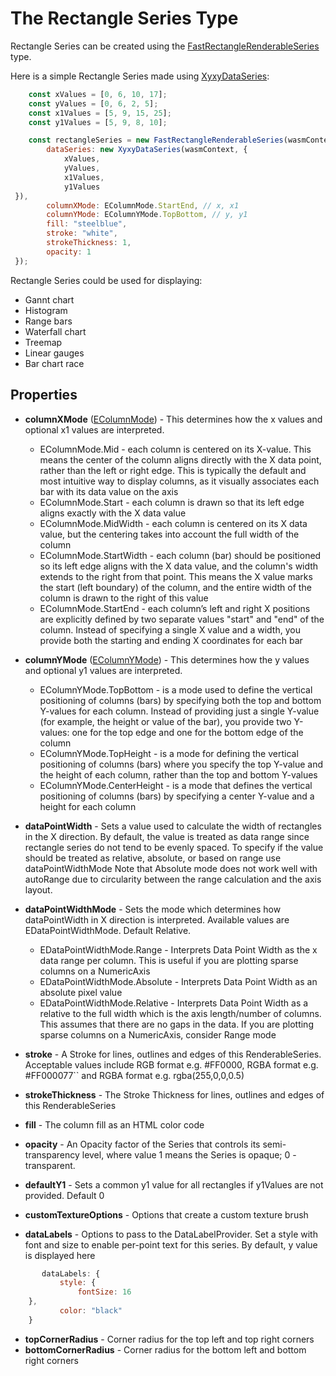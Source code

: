 # The Rectangle Series Type

Rectangle Series can be created using the [FastRectangleRenderableSeries](https://www.scichart.com/documentation/js/v4/typedoc/classes/fastrectanglerenderableseries.html) type.

Here is a simple Rectangle Series made using [XyxyDataSeries](https://www.scichart.com/documentation/js/v4/typedoc/classes/xyxydataseries.html):

```javascript 
    const xValues = [0, 6, 10, 17];
    const yValues = [0, 6, 2, 5];
    const x1Values = [5, 9, 15, 25];
    const y1Values = [5, 9, 8, 10];

    const rectangleSeries = new FastRectangleRenderableSeries(wasmContext, {
        dataSeries: new XyxyDataSeries(wasmContext, {
            xValues,
            yValues,
            x1Values,
            y1Values
 }),
        columnXMode: EColumnMode.StartEnd, // x, x1
        columnYMode: EColumnYMode.TopBottom, // y, y1
        fill: "steelblue",
        stroke: "white",
        strokeThickness: 1,
        opacity: 1
 });
```

Rectangle Series could be used for displaying:

- Gannt chart
- Histogram
- Range bars
- Waterfall chart
- Treemap
- Linear gauges
- Bar chart race

## Properties

- **columnXMode** ([EColumnMode](https://www.scichart.com/documentation/js/v4/typedoc/enums/ecolumnmode.html)) - This determines how the x values and optional x1 values are interpreted. 

    - EColumnMode.Mid - each column is centered on its X-value. This means the center of the column aligns directly with the X data point, rather than the left or right edge. This is typically the default and most intuitive way to display columns, as it visually associates each bar with its data value on the axis
    - EColumnMode.Start - each column is drawn so that its left edge aligns exactly with the X data value
    - EColumnMode.MidWidth - each column is centered on its X data value, but the centering takes into account the full width of the column
    - EColumnMode.StartWidth - each column (bar) should be positioned so its left edge aligns with the X data value, and the column's width extends to the right from that point. This means the X value marks the start (left boundary) of the column, and the entire width of the column is drawn to the right of this value
    - EColumnMode.StartEnd - each column’s left and right X positions are explicitly defined by two separate values "start" and "end" of the column. Instead of specifying a single X value and a width, you provide both the starting and ending X coordinates for each bar

- **columnYMode** ([EColumnYMode](https://www.scichart.com/documentation/js/v4/typedoc/enums/ecolumnymode.html)) - This determines how the y values and optional y1 values are interpreted. 

    - EColumnYMode.TopBottom - is a mode used to define the vertical positioning of columns (bars) by specifying both the top and bottom Y-values for each column. Instead of providing just a single Y-value (for example, the height or value of the bar), you provide two Y-values: one for the top edge and one for the bottom edge of the column
    - EColumnYMode.TopHeight - is a mode for defining the vertical positioning of columns (bars) where you specify the top Y-value and the height of each column, rather than the top and bottom Y-values
    - EColumnYMode.CenterHeight - is a mode that defines the vertical positioning of columns (bars) by specifying a center Y-value and a height for each column

- **dataPointWidth** - Sets a value used to calculate the width of rectangles in the X direction. By default, the value is treated as data range since rectangle series do not tend to be evenly spaced. To specify if the value should be treated as relative, absolute, or based on range use dataPointWidthMode Note that Absolute mode does not work well with autoRange due to circularity between the range calculation and the axis layout.

- **dataPointWidthMode** - Sets the mode which determines how dataPointWidth in X direction is interpreted. Available values are EDataPointWidthMode. Default Relative.

    - EDataPointWidthMode.Range - Interprets Data Point Width as the x data range per column. This is useful if you are plotting sparse columns on a NumericAxis
    - EDataPointWidthMode.Absolute - Interprets Data Point Width as an absolute pixel value
    - EDataPointWidthMode.Relative - Interprets Data Point Width as a relative to the full width which is the axis length/number of columns. This assumes that there are no gaps in the data. If you are plotting sparse columns on a NumericAxis, consider Range mode

- **stroke** - A Stroke for lines, outlines and edges of this RenderableSeries. Acceptable values include RGB format e.g. #FF0000, RGBA format e.g. #FF000077`` and RGBA format e.g. rgba(255,0,0,0.5)
- **strokeThickness** - The Stroke Thickness for lines, outlines and edges of this RenderableSeries
- **fill** - The column fill as an HTML color code
- **opacity** - An Opacity factor of the Series that controls its semi-transparency level, where value 1 means the Series is opaque; 0 - transparent.
- **defaultY1** - Sets a common y1 value for all rectangles if y1Values are not provided. Default 0
- **customTextureOptions** - Options that create a custom texture brush
- **dataLabels** - Options to pass to the DataLabelProvider. Set a style with font and size to enable per-point text for this series. By default, y value is displayed here

 ```javascript
        dataLabels: {
            style: {
                fontSize: 16
     },
            color: "black"
     }
 ```
- **topCornerRadius** - Corner radius for the top left and top right corners
- **bottomCornerRadius** - Corner radius for the bottom left and bottom right corners
